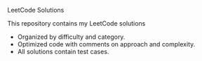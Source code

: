 LeetCode Solutions

This repository contains my LeetCode solutions
- Organized by difficulty and category.
- Optimized code with comments on approach and complexity.
- All solutions contain test cases.
